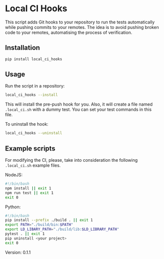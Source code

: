 # Local CI Hooks

This script adds Git hooks to your repository to run the tests automatically
while pushing commits to your remotes. The idea is to avoid pushing broken
code to your remotes, automatising the process of verification.

## Installation

```bash
pip install local_ci_hooks
```

## Usage

Run the script in a repository:

```bash
local_ci_hooks --install
```

This will install the pre-push hook for you. Also, it will create a file
named `.local_ci.sh` with a dummy test. You can set your test commands
in this file.

To uninstall the hook:

```bash
local_ci_hooks --uninstall
```

## Example scripts

For modifying the CI, please, take into consideration the following
`.local_ci.sh` example files.

NodeJS:

```bash
#!/bin/bash
npm install || exit 1
npm run test || exit 1
exit 0
```

Python:

```bash
#!/bin/bash
pip install --prefix ./build . || exit 1
export PATH="./build/bin:$PATH"
export LD_LIBARY_PATH="./build/lib:$LD_LIBRARY_PATH"
pytest . || exit 1
pip uninstall <your project>
exit 0
```

Version: 0.1.1
